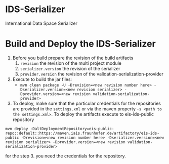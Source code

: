 # IDS-Serializer
International Data Space Serializer 


# Build and Deploy the IDS-Serializer
1. Before you build prepare the revision of the build artifacts
   1. `revision` the revision of the multi project module
   2. `serializer.version` the revision of the serializer
   3. `provider.version` the revision of the validation-serialization-provider
2. Execute to build the jar files:
    - `mvn clean package -U -Drevision=<new revision number here> -Dserializer.version=<new revision serializer> -Dprovider.version=<new revision validation-serialization-provider>`
3. To deploy, make sure that the particular credentials for the repositories are provided in the `settings.xml` or via the maven property `-s <path to the settings.xml>`.
   To deploy the artifacts execute to eis-ids-public repository 
```shell 
mvn deploy -DaltDeploymentRepository=eis-public-repo::default::https://maven.iais.fraunhofer.de/artifactory/eis-ids-public -Drevision=<new revision number here> -Dserializer.version=<new revision serializer> -Dprovider.version=<new revision validation-serialization-provider>
```
for the step 3. you need the credentials for the repository. 